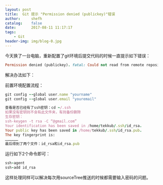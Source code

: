 ```yaml
---
layout: post
title:  Git 提示 "Permission denied (publickey)"错误 
author:     shefh
catalog:    false
date:       2017-08-11 11:17:17
tags:
    - Git
header-img: img/blog-0.jpg
---
```


今天换了一台电脑，重新配置了git环境后提交代码的时候一直提示如下错误：

```ruby
Permission denied (publickey). fatal: Could not read from remote repository.
```

解决办法如下：

前置环境配置流程：
> 
```ruby
git config --global user.name "yourname"
git config --global user.email "youremail"
```
>
>
```ruby
查看是否已经有了ssh密钥：cd ~/.ssh
如果没有密钥则不会有此文件夹，有则备份删除
生存密钥：
ssh-keygen -t rsa -C “@gmail.com”
Your identification has been saved in /home/tekkub/.ssh/id_rsa.
Your public key has been saved in /home/tekkub/.ssh/id_rsa.pub.
The key fingerprint is:
………………
最后得到了两个文件：id_rsa和id_rsa.pub
```

运行如下2个命令即可：

```ruby
ssh-agent
ssh-add id_rsa
```

这样处理同样可以解决每次用sourceTree推送的时候都需要输入密码的问题。




